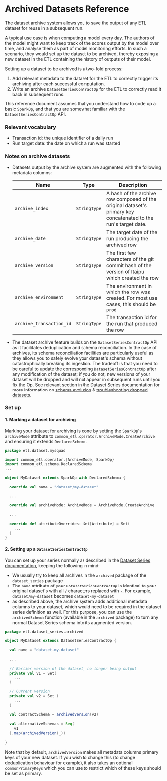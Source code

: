 # Archived Datasets Reference

The dataset archive system allows you to save the output of any ETL dataset for reuse in a subsequent run.

A typical use case is when computing a model every day. The authors of the model might want to keep track of the scores output by the model over time, and analyse them as part of model monitoring efforts. In such a scenario, they would set up the dataset to be archived, thereby exposing a new dataset in the ETL containing the history of outputs of their model.

Setting up a dataset to be archived is a two-fold process:

1. Add relevant metadata to the dataset for the ETL to correctly trigger its archiving after each successful computation.
2. Write an archive `DatasetSeriesContractOp` for the ETL to correctly read it back in subsequent runs.

This reference document assumes that you understand how to code up a basic `SparkOp`, and that you are somewhat familiar with the `DatasetSeriesContractOp` API.

### Relevant vocabulary

* Transaction id: the unique identifier of a daily run
* Run target date: the date on which a run was started

### Notes on archive datasets

* Datasets output by the archive system are augmented with the following metadata columns:

  | Name                     | Type         | Description                                                  |
  | ------------------------ | ------------ | ------------------------------------------------------------ |
  | `archive_index`          | `StringType` | A hash of the archive row composed of the original dataset's primary key concatenated to the run's target date. |
  | `archive_date`           | `StringType` | The target date of the run producing the archived row        |
  | `archive_version`        | `StringType` | The first few characters of the git commit hash of the version of Itaipu which created the row |
  | `archive_environment`    | `StringType` | The environment in which the row was created. For most use cases, this should be `prod` |
  | `archive_transaction_id` | `StringType` | The transaction id for the run that produced the row         |

* The dataset archive feature builds on the `DatasetSeriesContractOp` API as it facilitates deduplication and schema reconciliation. In the case of archives, its schema reconciliation facilities are particularly useful as they allows you to safely evolve your dataset's schema without catastrophically breaking its ingestion. The tradeoff is that you need to be careful to update the corresponding `DatasetSeriesContractOp` after any modification of the dataset; if you do not, new versions of your dataset will be dropped and will not appear in subsequent runs until you fix the Op. See relevant section in the Dataset Series documentation for more information on [schema evolution](dataset_series.md#dealing-with-versions) & [troubleshooting dropped datasets](dataset_series.md#droppedschemas).

### Set up

#### 1. Marking a dataset for archiving

Marking your dataset for archiving is done by setting the `SparkOp`'s `archiveMode` attribute to `common_etl.operator.ArchiveMode.CreateArchive` and ensuring it extends `DeclaredSchema`.

```scala
package etl.dataset.mysquad

import common_etl.operator.{ArchiveMode, SparkOp}
import common_etl.schema.DeclaredSchema
...

object MyDataset extends SparkOp with DeclaredSchema {
  
  override val name = "dataset/my-dataset"
  
  ...
  
  override val archiveMode: ArchiveMode = ArchiveMode.CreateArchive
  
  ...
  
  override def attributeOverrides: Set[Attribute] = Set(
    ...
  )
}
```

#### 2. Setting up a `DatasetSeriesContractOp`

You can set up your series normally as described in the [Dataset Series documentation](dataset_series.md), keeping the following in mind:

* We usually try to keep all archives in the `archived` package of the `dataset_series` package
* The `name` attribute of your `DatasetSeriesContractOp` is identical to your original dataset's with all `/` characters replaced with `-`. For example, `dataset/my-dataset` becomes `dataset-my-dataset`
* as described above, the archive system adds additional metadata columns to your dataset, which would need to be required in the dataset series definition as well. For this purpose, you can use the `archivedSchema` function (available in the `archived` package) to turn any normal Dataset Series schema into its augmented version.



```scala
package etl.dataset_series.archived

object MyDataset extends DatasetSeriesContractOp {
  
  val name = "dataset-my-dataset"
  
  ...
  
  // Earlier version of the dataset, no longer being output
  private val v1 = Set(
    ...
  )
  
  // Current version
  private val v2 = Set (
    ...
  )
  
  val contractSchema = archivedVersion(v2)
  
  val alternativeSchemas = Seq(
    v1
  ).map(archivedVersion(_))
  
}
```

Note that by default, `archivedVersion` makes all metadata columns primary keys of your new dataset. If you wish to change this (to change deduplication behaviour for example), it also takes an optional `commonPrimaryKeys` which you can use to restrict which of these keys should be set as primary.